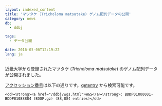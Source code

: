 ```yaml
---
layout: indexed_content
title: 'マツタケ (Tricholoma matsutake) ゲノム配列データの公開'
category: news
db:
  - ddbj

tags:
  - データ公開

date: 2016-05-06T12:19:22
lang: ja
---
```


<p>近畿大学から登録されたマツタケ (<em>Tricholoma matsutake</em>) のゲノム配列データが公開されました。</p>

<p><a href="/documents/accessions.html">アクセッション番号</a>は以下の通りです。<a href="http://getentry.ddbj.nig.ac.jp/top-j.html" target="_blank">getentry</a> から検索可能です。</p>

<dl>

    <dd><strong><a href="/ddbj/wgs.html">WGS</a></strong>: BDDP01000001-BDDP01088884 (BDDP.gz) (88,884 entries)</dd>
</dl>

